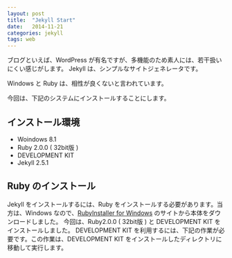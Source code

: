 ```yaml
---
layout: post
title:  "Jekyll Start"
date:   2014-11-21
categories: jekyll
tags: web
---
```

ブログといえば、WordPress が有名ですが、多機能のため素人には、若干扱いにくい感じがします。
Jekyll は、シンプルなサイトジェネレータです。


Windows と Ruby は、相性が良くないと言われています。

今回は、下記のシステムにインストールすることにします。

## インストール環境

- Woindows 8.1
- Ruby 2.0.0 ( 32bit版 )
- DEVELOPMENT KIT
- Jekyll 2.5.1

## Ruby のインストール

Jekyll をインストールするには、Ruby をインストールする必要があります。当方は、Windows なので、<a href="http://rubyinstaller.org/">RubyInstaller for Windows</a> のサイトから本体をダウンロードしました。
今回は、Ruby2.0.0 ( 32bit版 ) と DEVELOPMENT KIT をインストールしました。
DEVELOPMENT KIT を利用するには、下記の作業が必要です。この作業は、DEVELOPMENT KIT をインストールしたディレクトリに移動して実行します。

